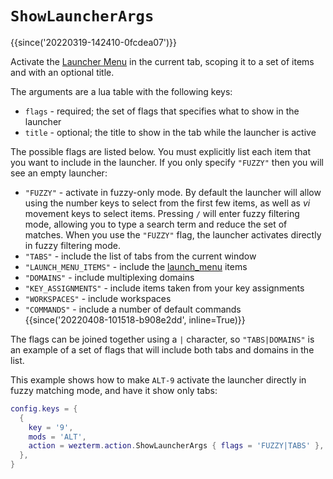 # `ShowLauncherArgs`

{{since('20220319-142410-0fcdea07')}}

Activate the [Launcher Menu](../../launch.md#the-launcher-menu)
in the current tab, scoping it to a set of items and with an optional title.

The arguments are a lua table with the following keys:

* `flags` - required; the set of flags that specifies what to show in the launcher
* `title` - optional; the title to show in the tab while the launcher is active

The possible flags are listed below. You must explicitly list each item that you
want to include in the launcher. If you only specify `"FUZZY"` then you will see
an empty launcher:

* `"FUZZY"` - activate in fuzzy-only mode. By default the launcher will allow
  using the number keys to select from the first few items, as well as *vi* movement
  keys to select items. Pressing `/` will enter fuzzy filtering mode, allowing you
  to type a search term and reduce the set of matches.
  When you use the `"FUZZY"` flag, the launcher activates directly in fuzzy filtering
  mode.
* `"TABS"` - include the list of tabs from the current window
* `"LAUNCH_MENU_ITEMS"` - include the [launch_menu](../config/launch_menu.md) items
* `"DOMAINS"` - include multiplexing domains
* `"KEY_ASSIGNMENTS"` - include items taken from your key assignments
* `"WORKSPACES"` - include workspaces
* `"COMMANDS"` - include a number of default commands {{since('20220408-101518-b908e2dd', inline=True)}}

The flags can be joined together using a `|` character, so `"TABS|DOMAINS"` is
an example of a set of flags that will include both tabs and domains in the
list.

This example shows how to make `ALT-9` activate the launcher directly in fuzzy
matching mode, and have it show only tabs:

```lua
config.keys = {
  {
    key = '9',
    mods = 'ALT',
    action = wezterm.action.ShowLauncherArgs { flags = 'FUZZY|TABS' },
  },
}
```

